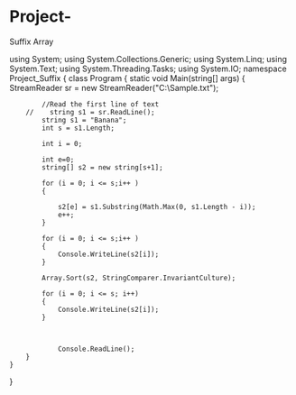 # Project-
Suffix Array 








using System;
using System.Collections.Generic;
using System.Linq;
using System.Text;
using System.Threading.Tasks;
using System.IO;
namespace Project_Suffix
{
    class Program
    {
        static void Main(string[] args)
        {
            StreamReader sr = new StreamReader("C:\\Sample.txt");

            //Read the first line of text
        //    string s1 = sr.ReadLine();
            string s1 = "Banana";
            int s = s1.Length;
            
            int i = 0;
            
            int e=0;
            string[] s2 = new string[s+1];

            for (i = 0; i <= s;i++ )
            {

                s2[e] = s1.Substring(Math.Max(0, s1.Length - i));
                e++;
            }

            for (i = 0; i <= s;i++ )
            {
                Console.WriteLine(s2[i]);
            }

            Array.Sort(s2, StringComparer.InvariantCulture); 

            for (i = 0; i <= s; i++)
            {
                Console.WriteLine(s2[i]);
            }



                Console.ReadLine();
        }
    }
}
